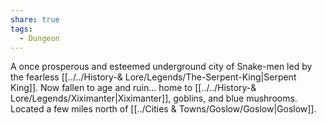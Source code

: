 ```yaml
---
share: true
tags:
  - Dungeon
---
```


A once prosperous and esteemed underground city of Snake-men led by the fearless [[../../History-& Lore/Legends/The-Serpent-King|Serpent King]]. Now fallen to age and ruin... home to [[../../History-& Lore/Legends/Xiximanter|Xiximanter]], goblins, and blue mushrooms. Located a few miles north of [[../Cities & Towns/Goslow/Goslow|Goslow]].
